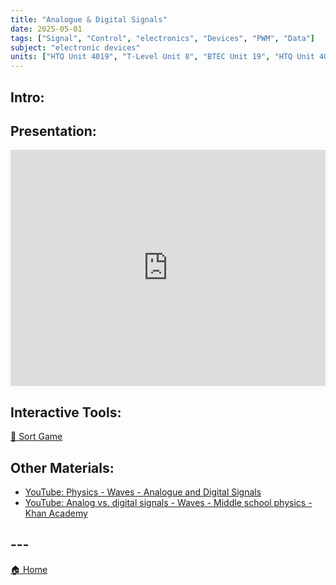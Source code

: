 ```yaml
---
title: "Analogue & Digital Signals"
date: 2025-05-01
tags: ["Signal", "Control", "electronics", "Devices", "PWM", "Data"]
subject: "electronic devices"
units: ["HTQ Unit 4019", "T-Level Unit 8", "BTEC Unit 19", "HTQ Unit 4015"]
---
```


## Intro:

## Presentation:

<div style="position: relative; width: 100%; height: 0; padding-top: 75%;">
    <iframe src="https://EngineeringShare.github.io/engineering-hub/presentations/Analogue and Digital Signals.pdf" 
        style="position: absolute; top: 0; left: 0; width: 100%; height: 100%; border: none;">
    </iframe>
</div>

## Interactive Tools:

<a href="https://engineeringshare.github.io/engineering-hub/interactive/Analogue%20Digital%20Sort.html">🧩 Sort Game</a>

## Other Materials:
* [YouTube: Physics - Waves - Analogue and Digital Signals](https://youtu.be/XCu6L4kQF3k?si=UCaScr82F8xvw51n)
* [YouTube: Analog vs. digital signals - Waves - Middle school physics - Khan Academy](https://youtu.be/PEYdn56pdcQ)

## ---

<a href="https://engineeringshare.github.io/engineering-hub">🏠 Home</a>
